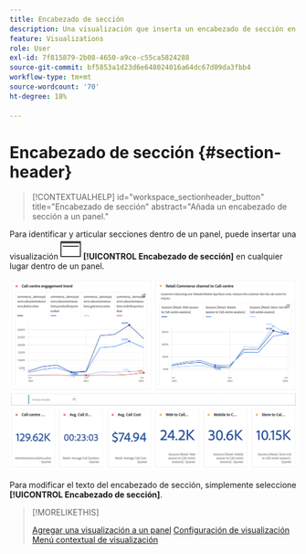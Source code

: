 ```yaml
---
title: Encabezado de sección
description: Una visualización que inserta un encabezado de sección en el proyecto de Workspace.
feature: Visualizations
role: User
exl-id: 7f815879-2b08-4650-a9ce-c55ca5824288
source-git-commit: bf5853a1d23d6e648024016a64dc67d09da3fbb4
workflow-type: tm+mt
source-wordcount: '70'
ht-degree: 18%

---
```


# Encabezado de sección {#section-header}

<!-- markdownlint-disable MD034 -->

>[!CONTEXTUALHELP]
>id="workspace_sectionheader_button"
>title="Encabezado de sección"
>abstract="Añada un encabezado de sección a un panel."

<!-- markdownlint-enable MD034 -->


<!-- uncomment when section header page in AA is available.
>[!BEGINSHADEBOX]


*This article documents the Section header visualization in **Customer Journey Analytics**.<br/>See [Section header](...) for the **Adobe Analytics** version of this article.*

>[!ENDSHADEBOX]

-->


Para identificar y articular secciones dentro de un panel, puede insertar una visualización ![PageRule](/help/assets/icons/PageRule.svg) **[!UICONTROL Encabezado de sección]** en cualquier lugar dentro de un panel.

![Encabezado de sección](/help/analysis-workspace/visualizations/assets/section-header.png)

Para modificar el texto del encabezado de sección, simplemente seleccione **[!UICONTROL Encabezado de sección]**.


>[!MORELIKETHIS]
>
>[Agregar una visualización a un panel](/help/analysis-workspace/visualizations/freeform-analysis-visualizations.md#add-visualizations-to-a-panel)
>[Configuración de visualización](/help/analysis-workspace/visualizations/freeform-analysis-visualizations.md#settings)
>[Menú contextual de visualización ](/help/analysis-workspace/visualizations/freeform-analysis-visualizations.md#context-menu)
>
